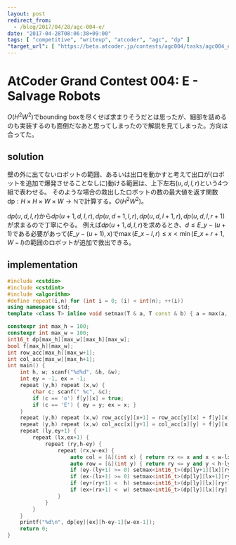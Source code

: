 ```yaml
---
layout: post
redirect_from:
  - /blog/2017/04/28/agc-004-e/
date: "2017-04-28T08:06:38+09:00"
tags: [ "competitive", "writeup", "atcoder", "agc", "dp" ]
"target_url": [ "https://beta.atcoder.jp/contests/agc004/tasks/agc004_e" ]
---
```


# AtCoder Grand Contest 004: E - Salvage Robots

$O(H^2W^2)$でbounding boxを尽くせば求まりそうだとは思ったが、細部を詰めるのも実装するのも面倒だなあと思ってしまったので解説を見てしまった。方向は合ってた。

## solution

壁の外に出てないロボットの範囲、あるいは出口を動かすと考えて出口が(ロボットを追加で爆発させることなしに)動ける範囲は、上下左右$(u,d,l,r)$という$4$つ組で表わせる。
そのような場合の救出したロボットの数の最大値を返す関数$\mathrm{dp} : H \times H \times W \times W \to \mathbb{N}$で計算する。$O(H^2W^2)$。

$dp(u,d,l,r)$から$dp(u+1,d,l,r), dp(u,d+1,l,r), dp(u,d,l+1,r), dp(u,d,l,r+1)$が求まるので丁寧にやる。
例えば$dp(u+1,d,l,r)$を求めるとき、$d \le E\_y-(u+1)$である必要があって$(E\_y-(u+1), x)$で$\max(E\_x-l, r) \le x \lt \min(E\_x+r+1, W-l)$の範囲のロボットが追加で救出できる。

## implementation

``` c++
#include <cstdio>
#include <cstdint>
#include <algorithm>
#define repeat(i,n) for (int i = 0; (i) < int(n); ++(i))
using namespace std;
template <class T> inline void setmax(T & a, T const & b) { a = max(a, b); }

constexpr int max_h = 100;
constexpr int max_w = 100;
int16_t dp[max_h][max_w][max_h][max_w];
bool f[max_h][max_w];
int row_acc[max_h][max_w+1];
int col_acc[max_w][max_h+1];
int main() {
    int h, w; scanf("%d%d", &h, &w);
    int ey = -1, ex = -1;
    repeat (y,h) repeat (x,w) {
        char c; scanf(" %c", &c);
        if (c == 'o') f[y][x] = true;
        if (c == 'E') { ey = y; ex = x; }
    }
    repeat (y,h) repeat (x,w) row_acc[y][x+1] = row_acc[y][x] + f[y][x];
    repeat (y,h) repeat (x,w) col_acc[x][y+1] = col_acc[x][y] + f[y][x];
    repeat (ly,ey+1) {
        repeat (lx,ex+1) {
            repeat (ry,h-ey) {
                repeat (rx,w-ex) {
                    auto col = [&](int x) { return rx <= x and x < w-lx ? col_acc[x][min(ey+ry+1,h-ly)] - col_acc[x][max(ey-ly,ry)] : 0; };
                    auto row = [&](int y) { return ry <= y and y < h-ly ? row_acc[y][min(ex+rx+1,w-lx)] - row_acc[y][max(ex-lx,rx)] : 0; };
                    if (ey-(ly+1) >= 0) setmax<int16_t>(dp[ly+1][lx][ry][rx], dp[ly][lx][ry][rx] + row(ey-(ly+1)));
                    if (ex-(lx+1) >= 0) setmax<int16_t>(dp[ly][lx+1][ry][rx], dp[ly][lx][ry][rx] + col(ex-(lx+1)));
                    if (ey+(ry+1) <  h) setmax<int16_t>(dp[ly][lx][ry+1][rx], dp[ly][lx][ry][rx] + row(ey+(ry+1)));
                    if (ex+(rx+1) <  w) setmax<int16_t>(dp[ly][lx][ry][rx+1], dp[ly][lx][ry][rx] + col(ex+(rx+1)));
                }
            }
        }
    }
    printf("%d\n", dp[ey][ex][h-ey-1][w-ex-1]);
    return 0;
}
```
